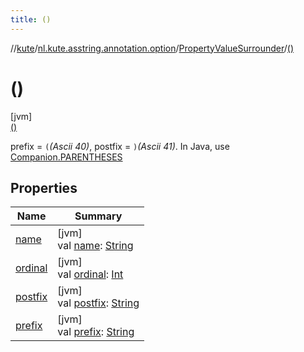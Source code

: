 ```yaml
---
title: ()
---
```

//[kute](../../../../index.html)/[nl.kute.asstring.annotation.option](../../index.html)/[PropertyValueSurrounder](../index.html)/[()](index.html)



# ()



[jvm]\
[()](index.html)



prefix = `(`*(Ascii 40)*, postfix = `)`*(Ascii 41)*. In Java, use [Companion.PARENTHESES](../-companion/-p-a-r-e-n-t-h-e-s-e-s.html)



## Properties


| Name | Summary |
|---|---|
| [name](../../../nl.kute.hashing/-digest-method/-m-d5/index.html#-372974862%2FProperties%2F863300109) | [jvm]<br>val [name](../../../nl.kute.hashing/-digest-method/-m-d5/index.html#-372974862%2FProperties%2F863300109): [String](https://kotlinlang.org/api/latest/jvm/stdlib/kotlin/-string/index.html) |
| [ordinal](../../../nl.kute.hashing/-digest-method/-m-d5/index.html#-739389684%2FProperties%2F863300109) | [jvm]<br>val [ordinal](../../../nl.kute.hashing/-digest-method/-m-d5/index.html#-739389684%2FProperties%2F863300109): [Int](https://kotlinlang.org/api/latest/jvm/stdlib/kotlin/-int/index.html) |
| [postfix](../postfix.html) | [jvm]<br>val [postfix](../postfix.html): [String](https://kotlinlang.org/api/latest/jvm/stdlib/kotlin/-string/index.html) |
| [prefix](../prefix.html) | [jvm]<br>val [prefix](../prefix.html): [String](https://kotlinlang.org/api/latest/jvm/stdlib/kotlin/-string/index.html) |

